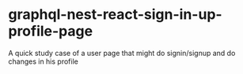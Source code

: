 # graphql-nest-react-sign-in-up-profile-page
A quick study case of a user page that might do signin/signup and do changes in his profile
